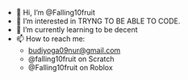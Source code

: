 - 👋 Hi, I’m @Falling10fruit
- 👀 I’m interested in TRYNG TO BE ABLE TO CODE.
- 🌱 I’m currently learning to be decent
- 📫 How to reach me:
	 - budiyoga09nur@gmail.com
	 - @falling10fruit on Scratch
	 - @Falling10fruit on Roblox

<!---
Falling10fruit/Falling10fruit is a ✨ special ✨ repository because its `README.md` (this file) appears on your GitHub profile.
You can click the Preview link to take a look at your changes.
--->
